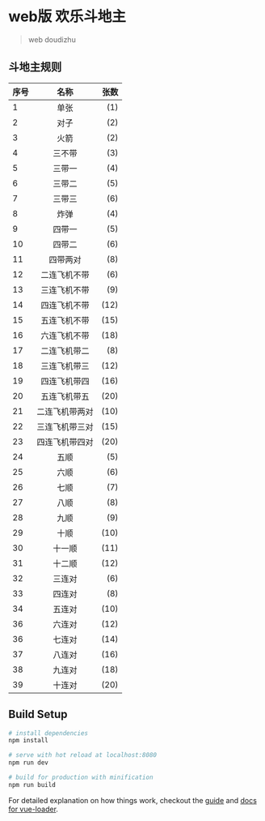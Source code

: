 # web版 欢乐斗地主

> web doudizhu

## 斗地主规则
| 序号 | 名称 | 张数 |
| :--- | :----: | ----: |
| 1 | 单张 | (1)
| 2 | 对子 | (2)
| 3 | 火箭 | (2)
| 4 | 三不带 | (3)
| 5 | 三带一 | (4)
| 6 | 三带二 | (5)
| 7 | 三带三 | (6)
| 8 | 炸弹 | (4)
| 9 | 四带一 | (5)
| 10 | 四带二 | (6)
| 11 | 四带两对 | (8)
| 12 | 二连飞机不带 | (6)
| 13 | 三连飞机不带 | (9)
| 14 | 四连飞机不带 | (12)
| 15 | 五连飞机不带 | (15)
| 16 | 六连飞机不带 | (18)
| 17 | 二连飞机带二 | (8)
| 18 | 三连飞机带三 | (12)
| 19 | 四连飞机带四 | (16)
| 20 | 五连飞机带五 | (20)
| 21 | 二连飞机带两对 | (10)
| 22 | 三连飞机带三对 | (15)
| 23 | 四连飞机带四对 | (20)
| 24 | 五顺 | (5)
| 25 | 六顺 | (6)
| 26 | 七顺 | (7)
| 27 | 八顺 | (8)
| 28 | 九顺 | (9)
| 29 | 十顺 | (10)
| 30 | 十一顺 | (11)
| 31 | 十二顺 | (12)
| 32 | 三连对 | (6)
| 33 | 四连对 | (8)
| 34 | 五连对 | (10)
| 36 | 六连对 | (12)
| 36 | 七连对 | (14)
| 37 | 八连对 | (16)
| 38 | 九连对 | (18)
| 39 | 十连对 | (20)

## Build Setup

``` bash
# install dependencies
npm install

# serve with hot reload at localhost:8080
npm run dev

# build for production with minification
npm run build
```

For detailed explanation on how things work, checkout the [guide](http://vuejs-templates.github.io/webpack/) and [docs for vue-loader](http://vuejs.github.io/vue-loader).
